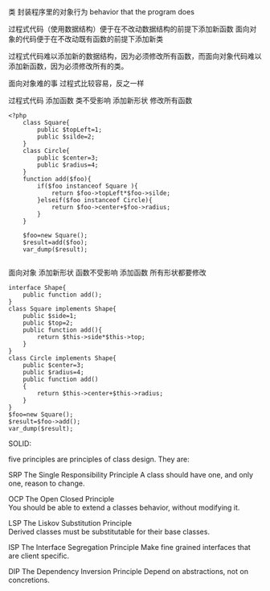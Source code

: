 类 封装程序里的对象行为
behavior that the program does

过程式代码（使用数据结构）便于在不改动数据结构的前提下添加新函数 面向对象的代码便于在不改动既有函数的前提下添加新类

过程式代码难以添加新的数据结构，因为必须修改所有函数，而面向对象代码难以添加新函数，因为必须修改所有的类。

面向对象难的事 过程式比较容易，反之一样

过程式代码 添加函数 类不受影响 添加新形状 修改所有函数

```
<?php
    class Square{
        public $topLeft=1;
        public $silde=2;
    }
    class Circle{
        public $center=3;
        public $radius=4;
    }
    function add($foo){
        if($foo instanceof Square ){
            return $foo->topLeft*$foo->silde;
        }elseif($foo instanceof Circle){
            return $foo->center+$foo->radius;
        }
    }

    $foo=new Square();
    $result=add($foo);
    var_dump($result);


```

面向对象 添加新形状 函数不受影响 添加函数 所有形状都要修改

```
interface Shape{
    public function add();
}
class Square implements Shape{
    public $side=1;
    public $top=2;
    public function add(){
        return $this->side*$this->top;
    }
}
class Circle implements Shape{
    public $center=3;
    public $radius=4;
    public function add()
    {
        return $this->center+$this->radius;
    }
}
$foo=new Square();
$result=$foo->add();
var_dump($result);
```


SOLID:

five principles are principles of class design. They are:

SRP	The Single Responsibility Principle	
A class should have one, and only one, reason to change.

OCP	The Open Closed Principle	
You should be able to extend a classes behavior, without modifying it.

LSP	The Liskov Substitution Principle	
Derived classes must be substitutable for their base classes.

ISP	The Interface Segregation Principle	Make fine grained interfaces that are client specific.

DIP	The Dependency Inversion Principle	Depend on abstractions, not on concretions.





